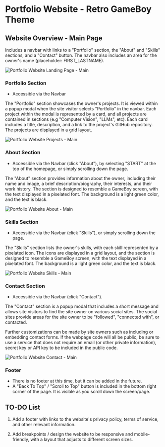 # Portfolio Website - Retro GameBoy Theme

## Website Overview - Main Page

Includes a navbar with links to a "Portfolio" section, the "About" and "Skills" sections, and a "Contact" button. The navbar also includes an area for the owner's name (placeholder: FIRST_LASTNAME).

![Portfolio Website Landing Page - Main]()

### Portfolio Section

* Accessible via the Navbar

The "Portfolio" section showcases the owner's projects. It is viewed within a popup modal when the site visitor selects "Portfolio" in the navbar. Each project within the modal is represented by a card, and all projects are contained in sections (e.g "Computer Vision", "LLMs", etc). Each card includes a title, description, and a link to the project's GitHub repository. The projects are displayed in a grid layout.

![Portfolio Website Projects - Main]()

### About Section

* Accessible via the Navbar (click "About"), by selecting "START" at the top of the homepage, or simply scrolling down the page.

The "About" section provides information about the owner, including their name and image, a brief description/biography, their interests, and their work history. The section is designed to resemble a GameBoy screen, with the text displayed in a pixelated font. The background is a light green color, and the text is black.

![Portfolio Website About - Main]()

### Skills Section

* Accessible via the Navbar (click "Skills"), or simply scrolling down the page.

The "Skills" section lists the owner's skills, with each skill represented by a pixelated icon. The icons are displayed in a grid layout, and the section is designed to resemble a GameBoy screen, with the text displayed in a pixelated font. The background is a light green color, and the text is black.

![Portfolio Website Skills - Main]()

### Contact Section

* Accessible via the Navbar (click "Contact").

The "Contact" section is a popup modal that includes a short message and allows site visitors to find the site owner on various social sites. The social sites provide areas for the site owner to be "followed", "connected with", or contacted.

Further customizations can be made by site owners such as including or embedding contact forms. If the webpage code will all be public, be sure to use a service that does not require an email (or other private information), secret key or API key to be included in the public code.

![Portfolio Website Contact - Main]()

### Footer

* There is no footer at this time, but it can be added in the future.
* A "Back To Top" / "Scroll to Top" button is included in the bottom right corner of the page. It is visible as you scroll down the screen/page.

## TO-DO List

1. Add a footer with links to the website's privacy policy, terms of service, and other relevant information.

2. Add breakpoints / design the website to be responsive and mobile-friendly, with a layout that adjusts to different screen sizes.
